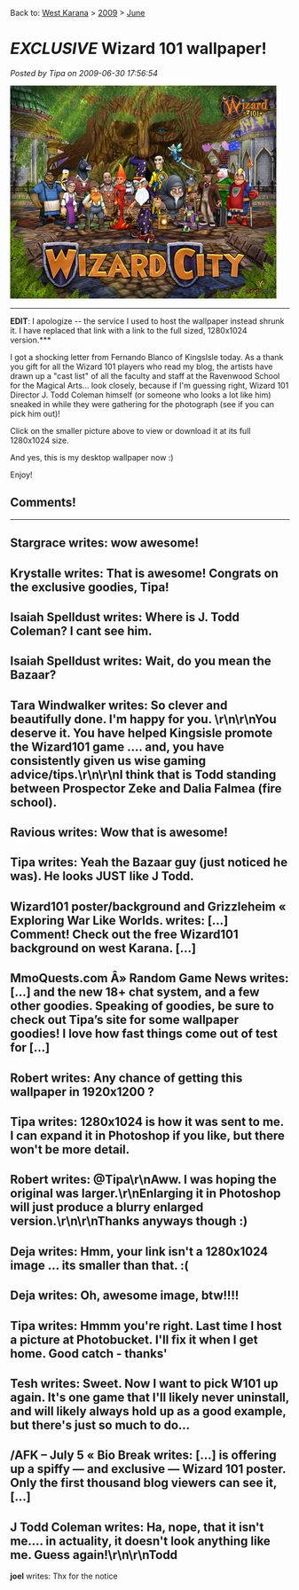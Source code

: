 Back to: [West Karana](/posts/westkarana.md) > [2009](/posts/2009/westkarana.md) > [June](./westkarana.md)
# *EXCLUSIVE* Wizard 101 wallpaper!

*Posted by Tipa on 2009-06-30 17:56:54*

[![Wizard City wallpaper](../../../uploads/2009/06/wc_wallpaper_small.jpg "Wizard City wallpaper")](../../../uploads/2009/06/WC_Wallpaper.jpg)
***
**EDIT**: I apologize -- the service I used to host the wallpaper instead shrunk it. I have replaced that link with a link to the full sized, 1280x1024 version.***

I got a shocking letter from Fernando Blanco of KingsIsle today. As a thank you gift for all the Wizard 101 players who read my blog, the artists have drawn up a "cast list" of all the faculty and staff at the Ravenwood School for the Magical Arts... look closely, because if I'm guessing right, Wizard 101 Director J. Todd Coleman himself (or someone who looks a lot like him) sneaked in while they were gathering for the photograph (see if you can pick him out)!

Click on the smaller picture above to view or download it at its full 1280x1024 size.

And yes, this is my desktop wallpaper now :)

Enjoy!



## Comments!
---
**Stargrace** writes: wow awesome!
---
**Krystalle** writes: That is awesome! Congrats on the exclusive goodies, Tipa!
---
**Isaiah Spelldust** writes: Where is J. Todd Coleman? I cant see him.
---
**Isaiah Spelldust** writes: Wait, do you mean the Bazaar?
---
**Tara Windwalker** writes: So clever and beautifully done.  I'm happy for you.  \r\n\r\nYou deserve it.  You have helped Kingsisle promote the Wizard101 game .... and, you have consistently given us wise gaming advice/tips.\r\n\r\nI think that is Todd standing between Prospector Zeke and Dalia Falmea (fire school).
---
**Ravious** writes: Wow that is awesome!
---
**Tipa** writes: Yeah the Bazaar guy (just noticed he was). He looks JUST like J Todd.
---
**Wizard101 poster/background and Grizzleheim &laquo; Exploring War Like Worlds.** writes: [...] Comment!    Check out the free Wizard101 background on west Karana. [...]
---
**MmoQuests.com Â» Random Game News** writes: [...] and the new 18+ chat system, and a few other goodies. Speaking of goodies, be sure to check out Tipa&#8217;s site for some wallpaper goodies! I love how fast things come out of test for [...]
---
**Robert** writes: Any chance of getting this wallpaper in 1920x1200 ?
---
**Tipa** writes: 1280x1024 is how it was sent to me. I can expand it in Photoshop if you like, but there won't be more detail.
---
**Robert** writes: @Tipa\r\nAww. I was hoping the original was larger.\r\nEnlarging it in Photoshop will just produce a blurry enlarged version.\r\n\r\nThanks anyways though :)
---
**Deja** writes: Hmm, your link isn't a 1280x1024 image ... its smaller than that. :(
---
**Deja** writes: Oh, awesome image, btw!!!!
---
**Tipa** writes: Hmmm you're right. Last time I host a picture at Photobucket. I'll fix it when I get home. Good catch - thanks'
---
**Tesh** writes: Sweet.  Now I want to pick W101 up again.  It's one game that I'll likely never uninstall, and will likely always hold up as a good example, but there's just so much to do...
---
**/AFK &#8211; July 5 &laquo; Bio Break** writes: [...] is offering up a spiffy &#8212; and exclusive &#8212; Wizard 101 poster.  Only the first thousand blog viewers can see it, [...]
---
**J Todd Coleman** writes: Ha, nope, that it isn't me.... in actuality, it doesn't look anything like me. Guess again!\r\n\r\nTodd
---
**joel** writes: Thx for the notice
